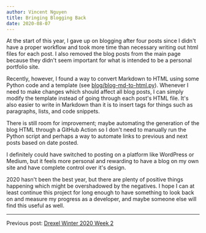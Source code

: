 ```yaml
---
author: Vincent Nguyen
title: Bringing Blogging Back
date: 2020-08-07
---
```


At the start of this year, I gave up on blogging after four posts since I didn't have a proper workflow and took more time than necessary writing out html files for each post.
I also removed the blog posts from the main page because they didn't seem important for what is intended to be a personal portfolio site.

Recently, however, I found a way to convert Markdown to HTML using some Python code and a template (see [blog/blog-md-to-html.py](blog/blog-md-to-html.py)).
Whenever I need to make changes which should affect all blog posts, I can simply modify the template instead of going through each post's HTML file.
It's also easier to write in Markdown than it is to insert tags for things such as paragraphs, lists, and code snippets.

There is still room for improvement; maybe automating the generation of the blog HTML through a GitHub Action so I don't need to manually run the Python script and perhaps a way to automate links to previous and next posts based on date posted.

I definitely could have switched to posting on a platform like WordPress or Medium, but it feels more personal and rewarding to have a blog on my own site and have complete control over it's design.

2020 hasn't been the best year, but there are plenty of positive things happening which might be overshadowed by the negatives. I hope I can at least continue this project for long enough to have something to look back on and measure my progress as a developer, and maybe someone else will find this useful as well.

---

Previous post: [Drexel Winter 2020 Week 2](blog/drexel-winter-2020-week-2)